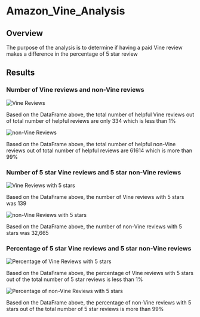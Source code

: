 # Amazon_Vine_Analysis

## Overview
The purpose of the analysis is to determine if having a paid Vine review makes a difference in the percentage of 5 star review

## Results

### Number of Vine reviews and non-Vine reviews

![Vine Reviews]()

Based on the DataFrame above, the total number of helpful Vine reviews out of total number of helpful reviews are only 334 which is less than 1%

![non-Vine Reviews]()

Based on the DataFrame above, the total number of helpful non-Vine reviews out of total number of helpful reviews are 61614 which is more than 99%

### Number of 5 star Vine reviews and 5 star non-Vine reviews

![Vine Reviews with 5 stars]()

Based on the DataFrame above, the number of Vine reviews with 5 stars was 139

![non-Vine Reviews with 5 stars]()

Based on the DataFrame above, the number of non-Vine reviews with 5 stars was 32,665

### Percentage of 5 star Vine reviews and 5 star non-Vine reviews

![Percentage of Vine Reviews with 5 stars]()

Based on the DataFrame above, the percentage of Vine reviews with 5 stars out of the total number of 5 star reviews is less than 1%

![Percentage of non-Vine Reviews with 5 stars]()

Based on the DataFrame above, the percentage of non-Vine reviews with 5 stars out of the total number of 5 star reviews is more than 99%
